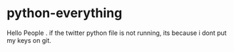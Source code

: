 # python-everything
Hello People . if the twitter python file is not running, its because i dont put my keys on git.
